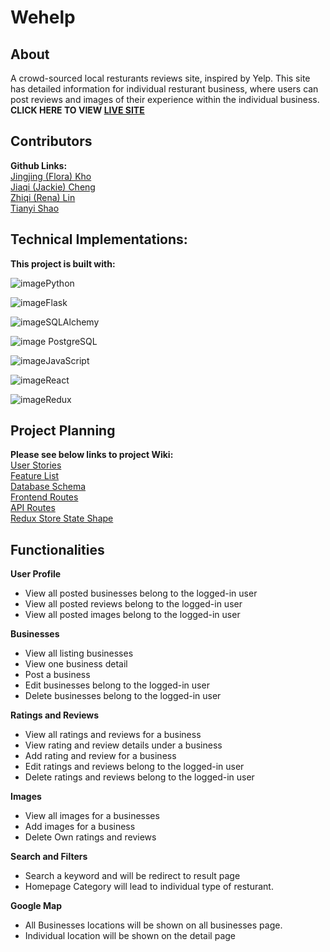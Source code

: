 # Wehelp

## About
A crowd-sourced local resturants reviews site, inspired by Yelp. This site has detailed information for individual resturant business, where users can post reviews and images of their experience within the individual business.\
**CLICK HERE TO VIEW [LIVE SITE](https://wehelp-project.herokuapp.com/)**

## Contributors
**Github Links:**\
[Jingjing (Flora) Kho](https://github.com/FloraKho)\
[Jiaqi (Jackie) Cheng](https://github.com/jiaqicheng1998)\
[Zhiqi (Rena) Lin](https://github.com/ZhiqiLinn)\
[Tianyi Shao](https://github.com/tshao42)

## Technical Implementations:
**This project is built with:**

![image](https://user-images.githubusercontent.com/90532956/181680382-5952371b-860d-46ea-9b0d-0281fc88045c.png)Python

![image](https://user-images.githubusercontent.com/90532956/181680557-402826f8-3579-4ee3-b15c-593b769492c7.png)Flask

![image](https://user-images.githubusercontent.com/90532956/181681335-9cc7cc59-f5c0-4a23-9794-13fa61e8a910.png)SQLAlchemy

![image](https://user-images.githubusercontent.com/90532956/181680723-82f31ad3-a744-4570-9e25-4cebb379e495.png)
PostgreSQL

![image](https://user-images.githubusercontent.com/90532956/181680412-cc5183f2-04e7-47a8-924d-c03a494c55d8.png)JavaScript

![image](https://user-images.githubusercontent.com/90532956/181681164-8bcb0c28-51f2-4b68-ab93-f2adeaf1b38c.png)React

![image](https://user-images.githubusercontent.com/90532956/181681119-a16f2467-3846-469e-8836-b0473e658b95.png)Redux



## Project Planning
**Please see below links to project Wiki:**\
[User Stories](https://github.com/FloraKho/WeHelp/wiki/User-Stories)\
[Feature List](https://github.com/FloraKho/WeHelp/wiki/Feature-List)\
[Database Schema](https://github.com/FloraKho/WeHelp/wiki/Database-Schema)\
[Frontend Routes](https://github.com/FloraKho/WeHelp/wiki/Frontend-Routes)\
[API Routes](https://github.com/FloraKho/WeHelp/wiki/API-Routes)\
[Redux Store State Shape](https://github.com/FloraKho/WeHelp/wiki/Redux-Shape)


## Functionalities

**User Profile**
* View all posted businesses belong to the logged-in user
* View all posted reviews belong to the logged-in user
* View all posted images belong to the logged-in user

**Businesses**
* View all listing businesses 
* View one business detail
* Post a business
* Edit businesses belong to the logged-in user
* Delete businesses belong to the logged-in user

**Ratings and Reviews**
* View all ratings and reviews for a business
* View rating and review details under a business
* Add rating and review for a business
* Edit ratings and reviews belong to the logged-in user
* Delete ratings and reviews belong to the logged-in user

**Images**
* View all images for a businesses
* Add images for a business
* Delete Own ratings and reviews

**Search and Filters**
* Search a keyword and will be redirect to result page
* Homepage Category will lead to individual type of resturant.

**Google Map**
* All Businesses locations will be shown on all businesses page.
* Individual location will be shown on the detail page
